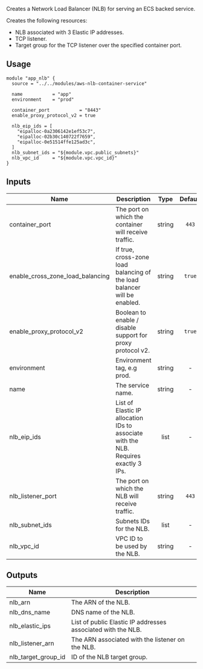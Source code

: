 <!-- BEGINNING OF PRE-COMMIT-TERRAFORM DOCS HOOK -->
Creates a Network Load Balancer (NLB) for serving an ECS backed service.

Creates the following resources:

* NLB associated with 3 Elastic IP addresses.
* TCP listener.
* Target group for the TCP listener over the specified container port.


## Usage

```hcl
module "app_nlb" {
  source = "../../modules/aws-nlb-container-service"

  name           = "app"
  environment    = "prod"

  container_port           = "8443"
  enable_proxy_protocol_v2 = true

  nlb_eip_ids = [
    "eipalloc-0a2306142e1ef53c7",
    "eipalloc-02b30c140722f7659",
    "eipalloc-0e51514ffe125ad3c",
  ]
  nlb_subnet_ids = "${module.vpc.public_subnets}"
  nlb_vpc_id     = "${module.vpc.vpc_id}"
}
```


## Inputs

| Name | Description | Type | Default | Required |
|------|-------------|:----:|:-----:|:-----:|
| container_port | The port on which the container will receive traffic. | string | `443` | no |
| enable_cross_zone_load_balancing | If true, cross-zone load balancing of the load balancer will be enabled. | string | `true` | no |
| enable_proxy_protocol_v2 | Boolean to enable / disable support for proxy protocol v2. | string | `true` | no |
| environment | Environment tag, e.g prod. | string | - | yes |
| name | The service name. | string | - | yes |
| nlb_eip_ids | List of Elastic IP allocation IDs to associate with the NLB. Requires exactly 3 IPs. | list | - | yes |
| nlb_listener_port | The port on which the NLB will receive traffic. | string | `443` | no |
| nlb_subnet_ids | Subnets IDs for the NLB. | list | - | yes |
| nlb_vpc_id | VPC ID to be used by the NLB. | string | - | yes |

## Outputs

| Name | Description |
|------|-------------|
| nlb_arn | The ARN of the NLB. |
| nlb_dns_name | DNS name of the NLB. |
| nlb_elastic_ips | List of public Elastic IP addresses associated with the NLB. |
| nlb_listener_arn | The ARN associated with the listener on the NLB. |
| nlb_target_group_id | ID of the NLB target group. |

<!-- END OF PRE-COMMIT-TERRAFORM DOCS HOOK -->


